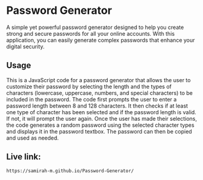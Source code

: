 # Password Generator
A simple yet powerful password generator designed to help you create strong and secure passwords for all your online accounts. With this application, you can easily generate complex passwords that enhance your digital security.

## Usage
This is a JavaScript code for a password generator that allows the user to customize their password by selecting the length and the types of characters (lowercase, uppercase, numbers, and special characters) to be included in the password. The code first prompts the user to enter a password length between 8 and 128 characters. It then checks if at least one type of character has been selected and if the password length is valid. If not, it will prompt the user again. Once the user has made their selections, the code generates a random password using the selected character types and displays it in the password textbox. The password can then be copied and used as needed.

## Live link:
```
https://samirah-m.github.io/Password-Generator/
```
